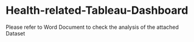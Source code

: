 # Health-related-Tableau-Dashboard

Please refer to Word Document to check the analysis of the attached Dataset
